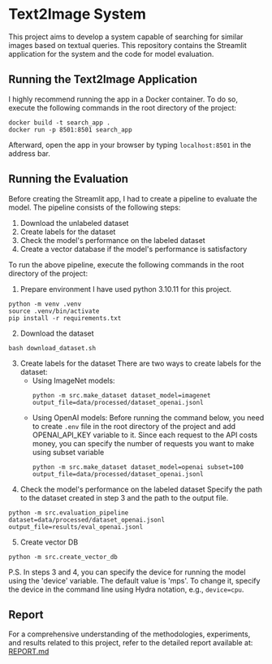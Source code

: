 Text2Image System
==============================

This project aims to develop a system capable of searching for similar images based on textual queries. This repository contains the Streamlit application for the system and the code for model evaluation.

## Running the Text2Image Application
I highly recommend running the app in a Docker container. To do so, execute the following commands in the root directory of the project:
~~~
docker build -t search_app .
docker run -p 8501:8501 search_app
~~~
Afterward, open the app in your browser by typing `localhost:8501` in the address bar.

## Running the Evaluation
Before creating the Streamlit app, I had to create a pipeline to evaluate the model. The pipeline consists of the following steps:
1. Download the unlabeled dataset
2. Create labels for the dataset
3. Check the model's performance on the labeled dataset
4. Create a vector database if the model's performance is satisfactory

To run the above pipeline, execute the following commands in the root directory of the project:

1. Prepare environment
I have used python 3.10.11 for this project.
~~~
python -m venv .venv
source .venv/bin/activate
pip install -r requirements.txt
~~~
2. Download the dataset
~~~
bash download_dataset.sh
~~~
3. Create labels for the dataset
There are two ways to create labels for the dataset:
    - Using ImageNet models:
        ~~~
        python -m src.make_dataset dataset_model=imagenet output_file=data/processed/dataset_openai.jsonl
        ~~~
    - Using OpenAI models:
        Before running the command below, you need to create `.env` file in the root directory of the project and add OPENAI_API_KEY variable to it. Since each request to the API costs money, you can specify the number of requests you want to make using subset variable
        ~~~
        python -m src.make_dataset dataset_model=openai subset=100 output_file=data/processed/dataset_openai.jsonl
        ~~~
4. Check the model's performance on the labeled dataset
Specify the path to the dataset created in step 3 and the path to the output file.
~~~
python -m src.evaluation_pipeline dataset=data/processed/dataset_openai.jsonl output_file=results/eval_openai.jsonl
~~~
5. Create vector DB
~~~
python -m src.create_vector_db
~~~

P.S. In steps 3 and 4, you can specify the device for running the model using the 'device' variable. The default value is 'mps'. To change it, specify the device in the command line using Hydra notation, e.g., `device=cpu`.

## Report
For a comprehensive understanding of the methodologies, experiments, and results related to this project, refer to the detailed report available at:
[REPORT.md](reports/REPORT.md)
